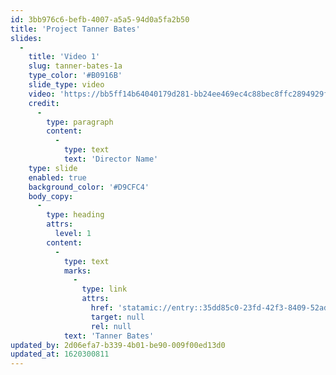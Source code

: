 ```yaml
---
id: 3bb976c6-befb-4007-a5a5-94d0a5fa2b50
title: 'Project Tanner Bates'
slides:
  -
    title: 'Video 1'
    slug: tanner-bates-1a
    type_color: '#B0916B'
    slide_type: video
    video: 'https://bb5ff14b64040179d281-bb24ee469ec4c88bec8ffc2894929f4c.ssl.cf3.rackcdn.com/TB_1.mp4'
    credit:
      -
        type: paragraph
        content:
          -
            type: text
            text: 'Director Name'
    type: slide
    enabled: true
    background_color: '#D9CFC4'
    body_copy:
      -
        type: heading
        attrs:
          level: 1
        content:
          -
            type: text
            marks:
              -
                type: link
                attrs:
                  href: 'statamic://entry::35dd85c0-23fd-42f3-8409-52ada3eea1c5'
                  target: null
                  rel: null
            text: 'Tanner Bates'
updated_by: 2d06efa7-b339-4b01-be90-009f00ed13d0
updated_at: 1620300811
---
```

